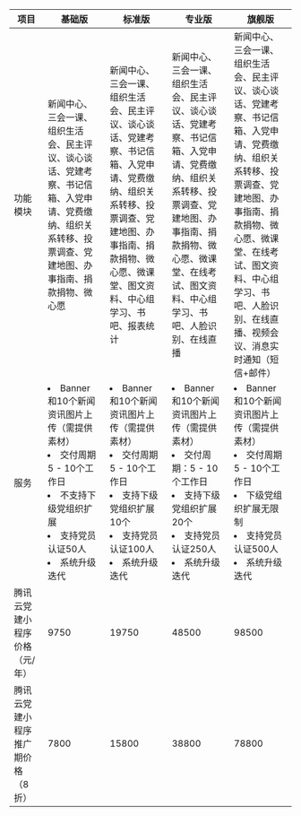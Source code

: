 <table>
<thead>
<tr>
<th width="12%">项目</th>
<th width="22%">基础版</th>
<th width="22%">标准版</th>
<th width="22%">专业版</th>
<th width="22%">旗舰版</th>
</tr>
</thead>
<tbody><tr>
<td>功能模块</td>
<td>新闻中心、三会一课、组织生活会、民主评议、谈心谈话、党建考察、书记信箱、入党申请、党费缴纳、组织关系转移、投票调查、党建地图、办事指南、捐款捐物、微心愿</td>
<td>新闻中心、三会一课、组织生活会、民主评议、谈心谈话、党建考察、书记信箱、入党申请、党费缴纳、组织关系转移、投票调查、党建地图、办事指南、捐款捐物、微心愿、微课堂、图文资料、中心组学习、书吧、报表统计</td>
<td>新闻中心、三会一课、组织生活会、民主评议、谈心谈话、党建考察、书记信箱、入党申请、党费缴纳、组织关系转移、投票调查、党建地图、办事指南、捐款捐物、微心愿、微课堂、在线考试、图文资料、中心组学习、书吧、人脸识别、在线直播</td>
<td>新闻中心、三会一课、组织生活会、民主评议、谈心谈话、党建考察、书记信箱、入党申请、党费缴纳、组织关系转移、投票调查、党建地图、办事指南、捐款捐物、微心愿、微课堂、在线考试、图文资料、中心组学习、书吧、人脸识别、在线直播、视频会议、消息实时通知（短信+邮件）</td>
</tr>
<tr>
<td>服务</td>
<td><li>Banner 和10个新闻资讯图片上传（需提供素材）</li> <li>   交付周期5 - 10个工作日</li> <li>    不支持下级党组织扩展</li> <li>    支持党员认证50人</li> <li>   系统升级迭代</li> </td>
<td><li>Banner 和10个新闻资讯图片上传（需提供素材）</li> <li> 交付周期5 - 10个工作日</li> <li> 支持下级党组织扩展10个</li> <li> 支持党员认证100人</li> <li> 系统升级迭代</li></td>
<td><li>Banner 和10个新闻资讯图片上传（需提供素材）</li> <li>交付周期：5 - 10个工作日</li> <li>支持下级党组织扩展20个</li> <li>支持党员认证250人</li> <li>系统升级迭代</li> </td>
<td><li>Banner 和10个新闻资讯图片上传（需提供素材）</li> <li>交付周期5 - 10个工作日</li> <li>下级党组织扩展无限制</li> <li>支持党员认证500人</li> <li>系统升级迭代</li> </td>
</tr>
<tr>
<td>腾讯云党建小程序价格<br>（元/年）</td>
<td>9750</td>
<td>19750</td>
<td>48500</td>
<td>98500</td>
</tr>
<tr>
<td>腾讯云党建小程序推广期价格<br>（8折）</td>
<td>7800</td>
<td>15800</td>
<td>38800</td>
<td>78800</td>
</tr>
</tbody></table>
